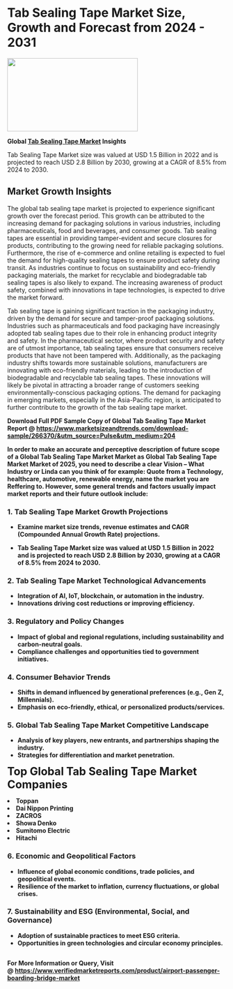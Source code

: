 <H1>Tab Sealing Tape Market Size, Growth and Forecast from 2024 - 2031</H1><img class="aligncenter size-medium wp-image-584254" src="https://thirdeyenews.in/wp-content/uploads/2024/09/Global-Market-Research-300x168.jpeg" alt="" width="300" height="168" /><p><strong>Global&nbsp;<a href="https://www.marketsizeandtrends.com/download-sample/266370/&amp;utm_source=Pulse&amp;utm_medium=204">Tab Sealing Tape Market</a> Insights</strong></p><p>Tab Sealing Tape Market size was valued at USD 1.5 Billion in 2022 and is projected to reach USD 2.8 Billion by 2030, growing at a CAGR of 8.5% from 2024 to 2030.</p><p><h2>Market Growth Insights</h2> <p>The global tab sealing tape market is projected to experience significant growth over the forecast period. This growth can be attributed to the increasing demand for packaging solutions in various industries, including pharmaceuticals, food and beverages, and consumer goods. Tab sealing tapes are essential in providing tamper-evident and secure closures for products, contributing to the growing need for reliable packaging solutions. Furthermore, the rise of e-commerce and online retailing is expected to fuel the demand for high-quality sealing tapes to ensure product safety during transit. As industries continue to focus on sustainability and eco-friendly packaging materials, the market for recyclable and biodegradable tab sealing tapes is also likely to expand. The increasing awareness of product safety, combined with innovations in tape technologies, is expected to drive the market forward.</p> <p><strong></strong></p> <p>Tab sealing tape is gaining significant traction in the packaging industry, driven by the demand for secure and tamper-proof packaging solutions. Industries such as pharmaceuticals and food packaging have increasingly adopted tab sealing tapes due to their role in enhancing product integrity and safety. In the pharmaceutical sector, where product security and safety are of utmost importance, tab sealing tapes ensure that consumers receive products that have not been tampered with. Additionally, as the packaging industry shifts towards more sustainable solutions, manufacturers are innovating with eco-friendly materials, leading to the introduction of biodegradable and recyclable tab sealing tapes. These innovations will likely be pivotal in attracting a broader range of customers seeking environmentally-conscious packaging options. The demand for packaging in emerging markets, especially in the Asia-Pacific region, is anticipated to further contribute to the growth of the tab sealing tape market.</p> <p><strong></p><p><span class=""><strong>Download Full PDF Sample Copy of Global Tab Sealing Tape Market Report</strong> @ <a href="https://www.marketsizeandtrends.com/download-sample/266370/&amp;utm_source=Pulse&amp;utm_medium=204" target="_blank">https://www.marketsizeandtrends.com/download-sample/266370/&amp;utm_source=Pulse&amp;utm_medium=204</a></span></p><p>In order to make an accurate and perceptive description of future scope of a Global&nbsp;Tab Sealing Tape Market Market as Global&nbsp;Tab Sealing Tape Market Market of 2025, you need to describe a clear Vision &ndash; What Industry or Linda can you think of for example: Quote from a Technology, healthcare, automotive, renewable energy, name the market you are Reffering to. However, some general trends and factors usually impact market reports and their future outlook include:</p><h3>1.&nbsp;<strong>Tab Sealing Tape Market Growth Projections</strong></h3><ul><li>Examine market size trends, revenue estimates and CAGR (Compounded Annual Growth Rate) projections.</li><li><p>Tab Sealing Tape Market size was valued at USD 1.5 Billion in 2022 and is projected to reach USD 2.8 Billion by 2030, growing at a CAGR of 8.5% from 2024 to 2030.</p></li></ul><h3>2.&nbsp;<strong>Tab Sealing Tape Market Technological Advancements</strong></h3><ul><li>Integration of AI, IoT, blockchain, or automation in the industry.</li><li>Innovations driving cost reductions or improving efficiency.</li></ul><h3>3.&nbsp;<strong>Regulatory and Policy Changes</strong></h3><ul><li>Impact of global and regional regulations, including sustainability and carbon-neutral goals.</li><li>Compliance challenges and opportunities tied to government initiatives.</li></ul><h3>4.&nbsp;<strong>Consumer Behavior Trends</strong></h3><ul><li>Shifts in demand influenced by generational preferences (e.g., Gen Z, Millennials).</li><li>Emphasis on eco-friendly, ethical, or personalized products/services.</li></ul><h3>5.&nbsp;<strong>Global Tab Sealing Tape Market Competitive Landscape</strong></h3><ul><li>Analysis of key players, new entrants, and partnerships shaping the industry.</li><li>Strategies for differentiation and market penetration.</li></ul><p data-pm-slice="1 1 []"><span style="color: inherit; font-family: inherit; font-size: 25px;">Top Global Tab Sealing Tape Market Companies</span></p><div class="" data-test-id=""><p><li>Toppan</li><li> Dai Nippon Printing</li><li> ZACROS</li><li> Showa Denko</li><li> Sumitomo Electric</li><li> Hitachi</li></p></div><h3>6.&nbsp;<strong>Economic and Geopolitical Factors</strong></h3><ul><li>Influence of global economic conditions, trade policies, and geopolitical events.</li><li>Resilience of the market to inflation, currency fluctuations, or global crises.</li></ul><h3>7.&nbsp;<strong>Sustainability and ESG (Environmental, Social, and Governance)</strong></h3><ul><li>Adoption of sustainable practices to meet ESG criteria.</li><li>Opportunities in green technologies and circular economy principles.</li></ul><h2><strong style="font-size: 14px;">For More Information or Query, Visit @&nbsp;</strong><a style="background-color: #ffffff; font-size: 14px;" href="https://www.marketsizeandtrends.com/report/tab-sealing-tape-market/" target="_blank">https://www.verifiedmarketreports.com/product/airport-passenger-boarding-bridge-market</a></h2>
